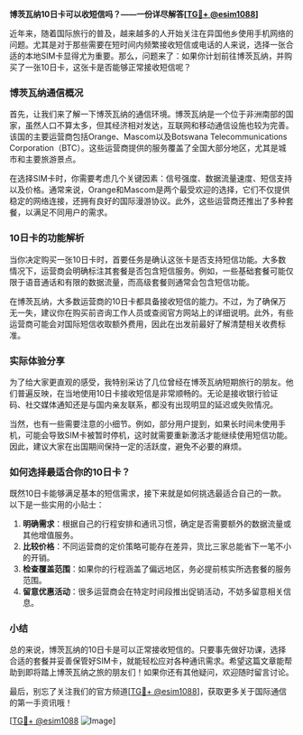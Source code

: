 **博茨瓦纳10日卡可以收短信吗？——一份详尽解答[[TG💪+ @esim1088](https://t.me/s/esim1088)]**

近年来，随着国际旅行的普及，越来越多的人开始关注在异国他乡使用手机网络的问题。尤其是对于那些需要在短时间内频繁接收短信或电话的人来说，选择一张合适的本地SIM卡显得尤为重要。那么，问题来了：如果你计划前往博茨瓦纳，并购买了一张10日卡，这张卡是否能够正常接收短信呢？

### 博茨瓦纳通信概况

首先，让我们来了解一下博茨瓦纳的通信环境。博茨瓦纳是一个位于非洲南部的国家，虽然人口不算太多，但其经济相对发达，互联网和移动通信设施也较为完善。该国的主要运营商包括Orange、Mascom以及Botswana Telecommunications Corporation（BTC）。这些运营商提供的服务覆盖了全国大部分地区，尤其是城市和主要旅游景点。

在选择SIM卡时，你需要考虑几个关键因素：信号强度、数据流量速度、短信支持以及价格。通常来说，Orange和Mascom是两个最受欢迎的选择，它们不仅提供稳定的网络连接，还拥有良好的国际漫游协议。此外，这些运营商还推出了多种套餐，以满足不同用户的需求。

### 10日卡的功能解析

当你决定购买一张10日卡时，首要任务是确认这张卡是否支持短信功能。大多数情况下，运营商会明确标注其套餐是否包含短信服务。例如，一些基础套餐可能仅限于语音通话和有限的数据流量，而高级套餐则通常会包含短信功能。

在博茨瓦纳，大多数运营商的10日卡都具备接收短信的能力。不过，为了确保万无一失，建议你在购买前咨询工作人员或查阅官方网站上的详细说明。此外，有些运营商可能会对国际短信收取额外费用，因此在出发前最好了解清楚相关收费标准。

### 实际体验分享

为了给大家更直观的感受，我特别采访了几位曾经在博茨瓦纳短期旅行的朋友。他们普遍反映，在当地使用10日卡接收短信是非常顺畅的。无论是接收银行验证码、社交媒体通知还是与国内亲友联系，都没有出现明显的延迟或失败情况。

当然，也有一些需要注意的小细节。例如，部分用户提到，如果长时间未使用手机，可能会导致SIM卡被暂时停机，这时就需要重新激活才能继续使用短信功能。因此，建议大家在出国期间保持一定的活跃度，避免不必要的麻烦。

### 如何选择最适合你的10日卡？

既然10日卡能够满足基本的短信需求，接下来就是如何挑选最适合自己的一款。以下是一些实用的小贴士：

1. **明确需求**：根据自己的行程安排和通讯习惯，确定是否需要额外的数据流量或其他增值服务。
2. **比较价格**：不同运营商的定价策略可能存在差异，货比三家总能省下一笔不小的开销。
3. **检查覆盖范围**：如果你的行程涵盖了偏远地区，务必提前核实所选套餐的服务范围。
4. **留意优惠活动**：很多运营商会在特定时间段推出促销活动，不妨多留意相关信息。

### 小结

总的来说，博茨瓦纳的10日卡是可以正常接收短信的。只要事先做好功课，选择合适的套餐并妥善保管好SIM卡，就能轻松应对各种通讯需求。希望这篇文章能帮助到即将踏上博茨瓦纳之旅的朋友们！如果你还有其他疑问，欢迎随时留言讨论。

最后，别忘了关注我们的官方频道[[TG💪+ @esim1088](https://t.me/s/esim1088)]，获取更多关于国际通信的第一手资讯哦！

[[TG💪+ @esim1088](https://t.me/s/esim1088) ![Image](https://i.postimg.cc/4NQfJmqS/Snipaste-2025-05-13-00-14-12.png)]